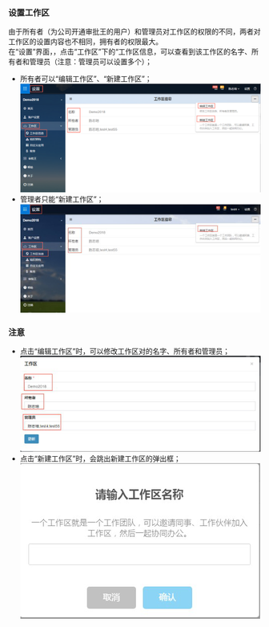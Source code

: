 ### 设置工作区
由于所有者（为公司开通审批王的用户）和管理员对工作区的权限的不同，两者对工作区的设置内容也不相同，拥有者的权限最大。<br>
在“设置”界面，，点击“工作区”下的“工作区信息，可以查看到该工作区的名字、所有者和管理员（注意：管理员可以设置多个）；
- 所有者可以“编辑工作区”、“新建工作区”；<br>
![](images/工作区1.png)
- 管理者只能“新建工作区”；<br>
![](images/工作区2.png)
### 注意
- 点击“编辑工作区”时，可以修改工作区对的名字、所有者和管理员；<br>
![](images/工作区3.png)
- 点击“新建工作区”时，会跳出新建工作区的弹出框；<br>
![](images/工作区4.png)

